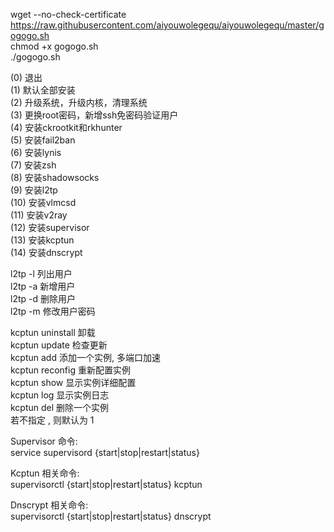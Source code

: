 wget --no-check-certificate https://raw.githubusercontent.com/aiyouwolegequ/aiyouwolegequ/master/gogogo.sh      
chmod +x gogogo.sh    
./gogogo.sh      

(0) 退出           
(1) 默认全部安装        
(2) 升级系统，升级内核，清理系统         
(3) 更换root密码，新增ssh免密码验证用户      
(4) 安装ckrootkit和rkhunter       
(5) 安装fail2ban      
(6) 安装lynis      
(7) 安装zsh      
(8) 安装shadowsocks      
(9) 安装l2tp       
(10) 安装vlmcsd      
(11) 安装v2ray       
(12) 安装supervisor       
(13) 安装kcptun      
(14) 安装dnscrypt         

l2tp -l 	列出用户       
l2tp -a 	新增用户       
l2tp -d 	删除用户       
l2tp -m 	修改用户密码       

kcptun uninstall      卸载      
kcptun update         检查更新       
kcptun add            添加一个实例, 多端口加速      
kcptun reconfig <id>  重新配置实例      
kcptun show <id>      显示实例详细配置            
kcptun log <id>       显示实例日志         
kcptun del <id>       删除一个实例      
若不指定 <id>, 则默认为 1        
  

Supervisor 命令:      
service supervisord {start|stop|restart|status}        

Kcptun 相关命令:      
supervisorctl {start|stop|restart|status} kcptun<id>      

Dnscrypt 相关命令:    
supervisorctl {start|stop|restart|status} dnscrypt       
